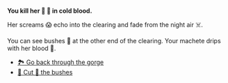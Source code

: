 **You kill her 🔪 👩 in cold blood.**

Her screams 😱 echo into the clearing and fade from the night air ☠️.

You can see bushes 🌳 at the other end of the clearing. Your machete drips with her blood 🔪.

- [🏞️ Go back through the gorge](10-1A.md)
- [🌳 Cut 🔪 the bushes](10-2A.md)